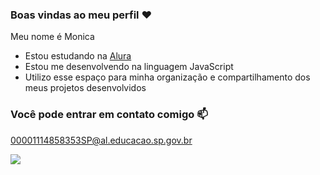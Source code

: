 ### Boas vindas ao meu perfil ❤️

Meu nome é Monica
- Estou estudando na [Alura](https://www.alura.com.br)
- Estou me desenvolvendo na linguagem JavaScript
- Utilizo esse espaço para minha organização e compartilhamento dos meus projetos desenvolvidos

### Você pode entrar em contato comigo 📫

00001114858353SP@al.educacao.sp.gov.br


![](https://media1.tenor.com/m/ulQhUH0ncoMAAAAC/thumbs-up-wink.gif)

